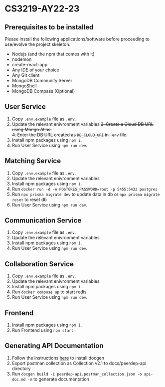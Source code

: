 # CS3219-AY22-23

## Prerequisites to be installed
Please install the following applications/software before proceeding to use/evolve the project
skeleton.
* Nodejs (and the npm that comes with it)
* nodemon
* create-react-app
* Any IDE of your choice
* Any Git client
* MongoDB Community Server
* MongoShell
* MongoDB Compass (Optional)

## User Service
1. Copy `.env.example` file as `.env`.
2. Update the relevant enivronment variables
~~3. Create a Cloud DB URL using Mongo Atlas.~~  
~~4. Enter the DB URL created as `DB_CLOUD_URI` in `.env` file.~~  
5. Install npm packages using `npm i`.
6. Run User Service using `npm run dev`.

## Matching Service
1. Copy `.env.example` file as `.env`.
2. Update the relevant enivronment variables
3. Install npm packages using `npm i`.
4. Run `docker run -d -e POSTGRES_PASSWORD=root -p 5455:5432 postgres`
4. Run `npx prisma migrate dev` to update data in db or `npx prisma migrate reset` to reset db
4. Run User Service using `npm run dev`.

## Communication Service
1. Copy `.env.example` file as `.env`.
2. Update the relevant enivronment variables
3. Install npm packages using `npm i`.
4. Run User Service using `npm run dev`.

## Collaboration Service
1. Copy `.env.example` file as `.env`.
2. Update the relevant enivronment variables
3. Install npm packages using `npm i`.
4. Run `docker compose up` to start redis
4. Run User Service using `npm run dev`.

## Frontend
1. Install npm packages using `npm i`.
2. Run Frontend using `npm start`.

## Generating API Documentation
1. Follow the instructions [here](https://github.com/thedevsaddam/docgen) to install docgen
2. Export postman collection as Collection v2.1 to docs/peerdep-api directory
3. Run `docgen build -i peerdep-api.postman_collection.json -o api-doc.md -m` to generate documentation

